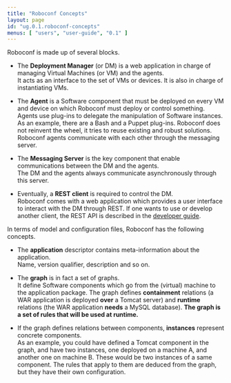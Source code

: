 ```yaml
---
title: "Roboconf Concepts"
layout: page
id: "ug.0.1.roboconf-concepts"
menus: [ "users", "user-guide", "0.1" ]
---
```


Roboconf is made up of several blocks.

* The **Deployment Manager** (or DM) is a web application in charge of managing
Virtual Machines (or VM) and the agents.  
It acts as an interface to the set of VMs or devices. It is also in charge of instantiating VMs.

* The **Agent** is a Software component that must be deployed on every VM and device
on which Roboconf must deploy or control something.  
Agents use plug-ins to delegate the manipulation of Software instances. As an example, there are a 
Bash and a Puppet plug-ins. Roboconf does not reinvent the wheel, it tries to reuse existing and robust 
solutions. Roboconf agents communicate with each other through the messaging server.

* The **Messaging Server** is the key component that enable communications between
the DM and the agents.  
The DM and the agents always communicate asynchronously through this server.

* Eventually, a **REST client** is required to control the DM.  
Roboconf comes with a web application which provides a user interface to interact
with the DM through REST. If one wants to use or develop another client, the REST API 
is described in the [developer guide](/developer-guide/developer-guide.html). 

In terms of model and configuration files, Roboconf has the following concepts.

* The **application** descriptor contains meta-information about the application.  
Name, version qualifier, description and so on.

* The **graph** is in fact a set of graphs.  
It define Software components which go from the (virtual) machine to the application package. The
graph defines **containment** relations (a WAR application is deployed **over** a Tomcat server) and
**runtime** relations (the WAR application **needs** a MySQL database). **The graph is a set of rules 
that will be used at runtime.**

* If the graph defines relations between components, **instances** represent concrete components.  
As an example, you could have defined a Tomcat component in the graph, and have two instances, one deployed
on a machine A, and another one on machine B. These would be two instances of a same component. The rules
that apply to them are deduced from the graph, but they have their own configuration.
